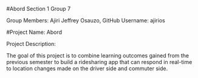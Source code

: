 
#Abord
Section 1 Group 7

Group Members:
Ajiri Jeffrey Osauzo, GitHub Username: ajirios


#Project Name: Abord

Project Description:

The goal of this project is to combine learning outcomes gained from the previous semester to build a ridesharing app that can respond in real-time to location changes made on the driver side and commuter side.
